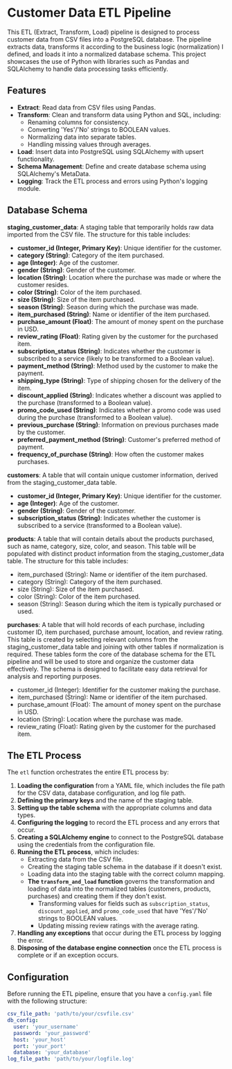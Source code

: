 # Customer Data ETL Pipeline

This ETL (Extract, Transform, Load) pipeline is designed to process customer data from CSV files into a PostgreSQL database. The pipeline extracts data, transforms it according to the business logic (normalization) I defined, and loads it into a normalized database schema. This project showcases the use of Python with libraries such as Pandas and SQLAlchemy to handle data processing tasks efficiently.

## Features

- **Extract**: Read data from CSV files using Pandas.
- **Transform**: Clean and transform data using Python and SQL, including:
  - Renaming columns for consistency.
  - Converting 'Yes'/'No' strings to BOOLEAN values.
  - Normalizing data into separate tables.
  - Handling missing values through averages.
- **Load**: Insert data into PostgreSQL using SQLAlchemy with upsert functionality.
- **Schema Management**: Define and create database schema using SQLAlchemy's MetaData.
- **Logging**: Track the ETL process and errors using Python's logging module.


## Database Schema

**staging_customer_data**: 
A staging table that temporarily holds raw data imported from the CSV file. The structure for this table includes:
- **customer_id (Integer, Primary Key)**: Unique identifier for the customer.
- **category (String)**: Category of the item purchased.
- **age (Integer)**: Age of the customer.
- **gender (String)**: Gender of the customer.
- **location (String)**: Location where the purchase was made or where the customer resides.
- **color (String)**: Color of the item purchased.
- **size (String)**: Size of the item purchased.
- **season (String)**: Season during which the purchase was made.
- **item_purchased (String)**: Name or identifier of the item purchased.
- **purchase_amount (Float)**: The amount of money spent on the purchase in USD.
- **review_rating (Float)**: Rating given by the customer for the purchased item.
- **subscription_status (String)**: Indicates whether the customer is subscribed to a service (likely to be transformed to a Boolean value).
- **payment_method (String)**: Method used by the customer to make the payment.
- **shipping_type (String)**: Type of shipping chosen for the delivery of the item.
- **discount_applied (String)**: Indicates whether a discount was applied to the purchase (transformed to a Boolean value).
- **promo_code_used (String)**: Indicates whether a promo code was used during the purchase (transformed to a Boolean value).
- **previous_purchase (String)**: Information on previous purchases made by the customer.
- **preferred_payment_method (String)**: Customer's preferred method of payment.
- **frequency_of_purchase (String)**: How often the customer makes purchases.

**customers**:
A table that will contain unique customer information, derived from the staging_customer_data table. 
- **customer_id (Integer, Primary Key)**: Unique identifier for the customer.
- **age (Integer)**: Age of the customer.
- **gender (String)**: Gender of the customer.
- **subscription_status (String)**: Indicates whether the customer is subscribed to a service (transformed to a Boolean value).

**products**:
A table that will contain details about the products purchased, such as name, category, size, color, and season. This table will be populated with distinct product information from the staging_customer_data table. The structure for this table includes:
- item_purchased (String): Name or identifier of the item purchased.
- category (String): Category of the item purchased.
- size (String): Size of the item purchased.
- color (String): Color of the item purchased.
- season (String): Season during which the item is typically purchased or used.


**purchases**:
A table that will hold records of each purchase, including customer ID, item purchased, purchase amount, location, and review rating. This table is created by selecting relevant columns from the staging_customer_data table and joining with other tables if normalization is required.
These tables form the core of the database schema for the ETL pipeline and will be used to store and organize the customer data effectively. The schema is designed to facilitate easy data retrieval for analysis and reporting purposes.
- customer_id (Integer): Identifier for the customer making the purchase.
- item_purchased (String): Name or identifier of the item purchased.
- purchase_amount (Float): The amount of money spent on the purchase in USD.
- location (String): Location where the purchase was made.
- review_rating (Float): Rating given by the customer for the purchased item.

## The ETL Process
The `etl` function orchestrates the entire ETL process by:
1. **Loading the configuration** from a YAML file, which includes the file path for the CSV data, database configuration, and log file path.
2. **Defining the primary keys** and the name of the staging table.
3. **Setting up the table schema** with the appropriate columns and data types.
4. **Configuring the logging** to record the ETL process and any errors that occur.
5. **Creating a SQLAlchemy engine** to connect to the PostgreSQL database using the credentials from the configuration file.
6. **Running the ETL process**, which includes:
   - Extracting data from the CSV file.
   - Creating the staging table schema in the database if it doesn't exist.
   - Loading data into the staging table with the correct column mapping.
   - **The `transform_and_load` function** governs the transformation and loading of data into the normalized tables (customers, products, purchases) and creating them if they don't exist.
     - Transforming values for fields such as `subscription_status`, `discount_applied`, and `promo_code_used` that have 'Yes'/'No' strings to BOOLEAN values.
     - Updating missing review ratings with the average rating.
7. **Handling any exceptions** that occur during the ETL process by logging the error.
8. **Disposing of the database engine connection** once the ETL process is complete or if an exception occurs.



## Configuration

Before running the ETL pipeline, ensure that you have a `config.yaml` file with the following structure:

```yaml
csv_file_path: 'path/to/your/csvfile.csv'
db_config:
  user: 'your_username'
  password: 'your_password'
  host: 'your_host'
  port: 'your_port'
  database: 'your_database'
log_file_path: 'path/to/your/logfile.log'
```
